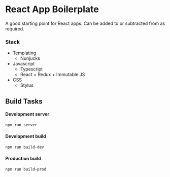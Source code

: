 # React App Boilerplate

A good starting point for React apps. Can be added to or subtracted from as required.

### Stack

- Templating
    - Nunjucks
- Javascript
    - Typescript
    - React + Redux + Immutable JS
- CSS
    - Stylus
    
## Build Tasks

#### Development server

```bash
npm run server
```

#### Development build

```bash
npm run build-dev
```

#### Production build

```bash
npm run build-prod
```
